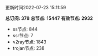 更新时间2022-07-23 15:11:59

**总订阅: 378**
**总节点: 15447**
**有效节点: 2932**
- ss节点: 844
- ssr节点: 7
- v2ray节点: 1843
- trojan节点: 238
